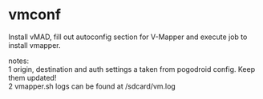 
# vmconf

Install vMAD, fill out autoconfig section for V-Mapper and execute job to install vmapper.

notes:<BR>
1 origin, destination and auth settings a taken from pogodroid config. Keep them updated!<BR>
2 vmapper.sh logs can be found at /sdcard/vm.log<BR>

